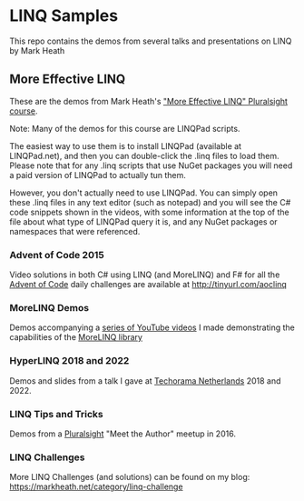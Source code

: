 # LINQ Samples
This repo contains the demos from several talks and presentations on LINQ by Mark Heath

## More Effective LINQ
These are the demos from Mark Heath's ["More Effective LINQ" Pluralsight course](https://app.pluralsight.com/library/courses/linq-more-effective/table-of-contents).

Note: Many of the demos for this course are LINQPad scripts.

The easiest way to use them is to install LINQPad (available at LINQPad.net), and then you can double-click the .linq files to load them. Please note that for any .linq scripts that use NuGet packages you will need a paid version of LINQPad to actually tun them.

However, you don't actually need to use LINQPad. You can simply open these .linq files in any text editor (such as notepad) and you will see the C# code snippets shown in the videos, with some information at the top of the file about what type of LINQPad query it is, and any NuGet packages or namespaces that were referenced.

### Advent of Code 2015
Video solutions in both C# using LINQ (and MoreLINQ) and F# for all the [Advent of Code](https://adventofcode.com) daily challenges are available at http://tinyurl.com/aoclinq

### MoreLINQ Demos
Demos accompanying a [series of YouTube videos](https://www.youtube.com/watch?v=LmeTMUptJPo&list=PLzUdt2T2KyAdVmA681z98tpLQSagXBLdP) I made demonstrating the capabilities of the [MoreLINQ library](https://morelinq.github.io/)

### HyperLINQ 2018 and 2022
Demos and slides from a talk I gave at [Techorama Netherlands](https://techorama.nl/) 2018 and 2022.

### LINQ Tips and Tricks
Demos from a [Pluralsight](https://www.pluralsight.com/) "Meet the Author" meetup in 2016.

### LINQ Challenges
More LINQ Challenges (and solutions) can be found on my blog: https://markheath.net/category/linq-challenge
